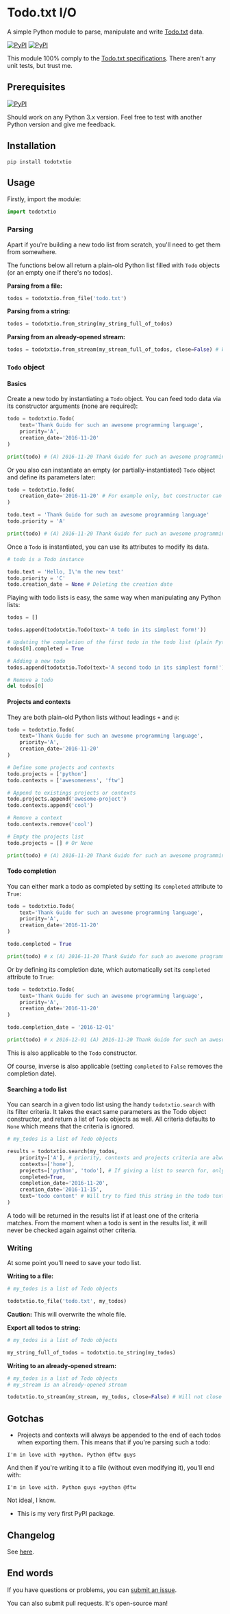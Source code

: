 # Todo.txt I/O

A simple Python module to parse, manipulate and write [Todo.txt](http://todotxt.com/) data.

[![PyPI](https://img.shields.io/pypi/v/todotxtio.svg)]() [![PyPI](https://img.shields.io/pypi/l/todotxtio.svg)]()

This module 100% comply to the [Todo.txt specifications](https://github.com/ginatrapani/todo.txt-cli/wiki/The-Todo.txt-Format). There aren't any unit tests, but trust me.

## Prerequisites

[![PyPI](https://img.shields.io/pypi/pyversions/todotxtio.svg)]()

Should work on any Python 3.x version. Feel free to test with another Python version and give me feedback.

## Installation

```
pip install todotxtio
```

## Usage

Firstly, import the module:

```python
import todotxtio
```

### Parsing

Apart if you're building a new todo list from scratch, you'll need to get them from somewhere.

The functions below all return a plain-old Python list filled with `Todo` objects (or an empty one if there's no todos).

**Parsing from a file:**

```python
todos = todotxtio.from_file('todo.txt')
```

**Parsing from a string:**

```python
todos = todotxtio.from_string(my_string_full_of_todos)
```

**Parsing from an already-opened stream:**

```python
todos = todotxtio.from_stream(my_stream_full_of_todos, close=False) # Will not close the stream
```

### `Todo` object

#### Basics

Create a new todo by instantiating a `Todo` object. You can feed todo data via its constructor arguments (none are required):

```python
todo = todotxtio.Todo(
    text='Thank Guido for such an awesome programming language',
    priority='A',
    creation_date='2016-11-20'
)

print(todo) # (A) 2016-11-20 Thank Guido for such an awesome programming language
```

Or you also can instantiate an empty (or partially-instantiated) `Todo` object and define its parameters later:

```python
todo = todotxtio.Todo(
    creation_date='2016-11-20' # For example only, but constructor can be empty and this can be defined later as well
)

todo.text = 'Thank Guido for such an awesome programming language'
todo.priority = 'A'

print(todo) # (A) 2016-11-20 Thank Guido for such an awesome programming language
```

Once a `Todo` is instantiated, you can use its attributes to modify its data.

```python
# todo is a Todo instance

todo.text = 'Hello, I\'m the new text'
todo.priority = 'C'
todo.creation_date = None # Deleting the creation date
```

Playing with todo lists is easy, the same way when manipulating any Python lists:

```python
todos = []

todos.append(todotxtio.Todo(text='A todo in its simplest form!'))

# Updating the completion of the first todo in the todo list (plain Python syntax)
todos[0].completed = True

# Adding a new todo
todos.append(todotxtio.Todo(text='A second todo in its simplest form!'))

# Remove a todo
del todos[0]
```

#### Projects and contexts

They are both plain-old Python lists without leadings `+` and `@`:

```python
todo = todotxtio.Todo(
    text='Thank Guido for such an awesome programming language',
    priority='A',
    creation_date='2016-11-20'
)

# Define some projects and contexts
todo.projects = ['python']
todo.contexts = ['awesomeness', 'ftw']

# Append to existings projects or contexts
todo.projects.append('awesome-project')
todo.contexts.append('cool')

# Remove a context
todo.contexts.remove('cool')

# Empty the projects list
todo.projects = [] # Or None

print(todo) # (A) 2016-11-20 Thank Guido for such an awesome programming language @awesomeness @ftw
```

#### Todo completion

You can either mark a todo as completed by setting its `completed` attribute to `True`:

```python
todo = todotxtio.Todo(
    text='Thank Guido for such an awesome programming language',
    priority='A',
    creation_date='2016-11-20'
)

todo.completed = True

print(todo) # x (A) 2016-11-20 Thank Guido for such an awesome programming language
```

Or by defining its completion date, which automatically set its `completed` attribute to `True`:

```python
todo = todotxtio.Todo(
    text='Thank Guido for such an awesome programming language',
    priority='A',
    creation_date='2016-11-20'
)

todo.completion_date = '2016-12-01'

print(todo) # x 2016-12-01 (A) 2016-11-20 Thank Guido for such an awesome programming language
```

This is also applicable to the `Todo` constructor.

Of course, inverse is also applicable (setting `completed` to `False` removes the completion date).

#### Searching a todo list

You can search in a given todo list using the handy `todotxtio.search` with its filter criteria. It takes the
exact same parameters as the Todo object constructor, and return a list of `Todo` objects as well. All criteria
defaults to `None` which means that the criteria is ignored.

```python
# my_todos is a list of Todo objects

results = todotxtio.search(my_todos,
    priority=['A'], # priority, contexts and projects criteria are always lists (or None as said above)
    contexts=['home'],
    projects=['python', 'todo'], # If giving a list to search for, only one match is required to return a todo in the results list
    completed=True,
    completion_date='2016-11-20',
    creation_date='2016-11-15',
    text='todo content' # Will try to find this string in the todo text content
)
```

A todo will be returned in the results list if at least one of the criteria matches. From the moment when a
todo is sent in the results list, it will never be checked again against other criteria.

### Writing

At some point you'll need to save your todo list.

**Writing to a file:**

```python
# my_todos is a list of Todo objects

todotxtio.to_file('todo.txt', my_todos)
```

**Caution:** This will overwrite the whole file.

**Export all todos to string:**

```python
# my_todos is a list of Todo objects

my_string_full_of_todos = todotxtio.to_string(my_todos)
```

**Writing to an already-opened stream:**

```python
# my_todos is a list of Todo objects
# my_stream is an already-opened stream

todotxtio.to_stream(my_stream, my_todos, close=False) # Will not close the stream
```

## Gotchas

  - Projects and contexts will always be appended to the end of each todos when exporting them. This means that if you're parsing such a todo:

```
I'm in love with +python. Python @ftw guys
```

And then if you're writing it to a file (without even modifying it), you'll end with:

```
I'm in love with. Python guys +python @ftw
```

Not ideal, I know.

  - This is my very first PyPI package.

## Changelog

See [here](https://github.com/EpocDotFr/todotxtio/releases).

## End words

If you have questions or problems, you can [submit an issue](https://github.com/EpocDotFr/todotxtio/issues).

You can also submit pull requests. It's open-source man!
